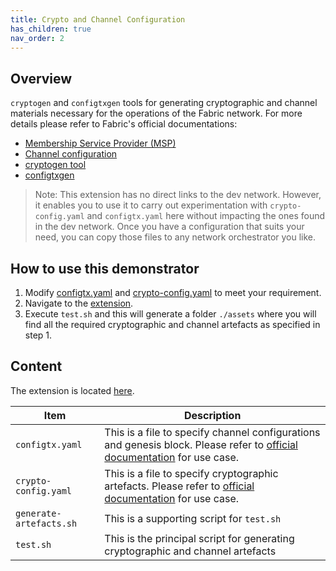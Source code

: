 ```yaml
---
title: Crypto and Channel Configuration
has_children: true
nav_order: 2
---
```


## Overview

`cryptogen` and `configtxgen` tools for generating cryptographic and channel materials necessary for the operations of the Fabric network. For more details please refer to Fabric's official documentations:

* [Membership Service Provider (MSP)](https://hyperledger-fabric.readthedocs.io/en/release-1.4/msp.html)
* [Channel configuration](https://hyperledger-fabric.readthedocs.io/en/release-1.4/configtx.html)
* [cryptogen tool](https://hyperledger-fabric.readthedocs.io/en/release-1.4/commands/cryptogen.html)
* [configtxgen](https://hyperledger-fabric.readthedocs.io/en/release-1.4/commands/configtxgen.html)

> Note:
> This extension has no direct links to the dev network. However, it enables you to use it to carry out experimentation with `crypto-config.yaml` and `configtx.yaml` here without impacting the ones found in the dev network. Once you have a configuration that suits your need, you can copy those files to any network orchestrator you like.

## How to use this demonstrator

1. Modify [configtx.yaml](../extensions/crypto-configtx/configtx.yaml) and [crypto-config.yaml](../extensions/crypto-configtx/crypto-config.yaml) to meet your requirement.
2. Navigate to the [extension](../extensions/crypto-configtx).
3. Execute `test.sh` and this will generate a folder `./assets` where you will find all the required cryptographic and channel artefacts as specified in step 1.

## Content

The extension is located [here](../extensions/crypto-configtx).

| Item | Description |
| --- | --- |
| `configtx.yaml` | This is a file to specify channel configurations and genesis block. Please refer to [official documentation](https://hyperledger-fabric.readthedocs.io/en/release-1.4/commands/configtxgen.html?highlight=configtx.yaml) for use case. |
| `crypto-config.yaml` | This is a file to specify cryptographic artefacts. Please refer to [official documentation](https://hyperledger-fabric.readthedocs.io/en/release-1.4/msp.html#how-to-generate-msp-certificates-and-their-signing-keys) for use case. |
| `generate-artefacts.sh` | This is a supporting script for `test.sh` |
| `test.sh` | This is the principal script for generating cryptographic and channel artefacts |
